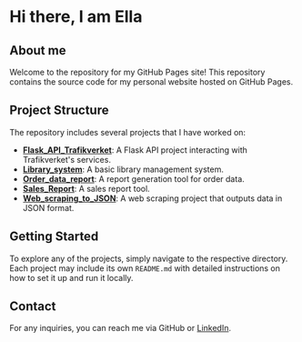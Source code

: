# Hi there, I am Ella 

## About me

Welcome to the repository for my GitHub Pages site! This repository contains the source code for my personal website hosted on GitHub Pages.

## Project Structure

The repository includes several projects that I have worked on:

- **[Flask_API_Trafikverket](https://github.com/ellatoj1/ellatoj1.github.io/tree/main/Flask_API_Trafikverket)**: A Flask API project interacting with Trafikverket's services.
- **[Library_system](https://github.com/ellatoj1/ellatoj1.github.io/tree/main/Library_system%20)**: A basic library management system.
- **[Order_data_report](https://github.com/ellatoj1/ellatoj1.github.io/tree/main/Order_data_report)**: A report generation tool for order data.
- **[Sales_Report](https://github.com/ellatoj1/ellatoj1.github.io/tree/main/Sales_Report)**: A sales report tool.
- **[Web_scraping_to_JSON](https://github.com/ellatoj1/ellatoj1.github.io/tree/main/Web_scraping_to_JSON)**: A web scraping project that outputs data in JSON format.

## Getting Started

To explore any of the projects, simply navigate to the respective directory. Each project may include its own `README.md` with detailed instructions on how to set it up and run it locally.

## Contact

For any inquiries, you can reach me via GitHub or [LinkedIn](https://www.linkedin.com/in/ellatojit/).



